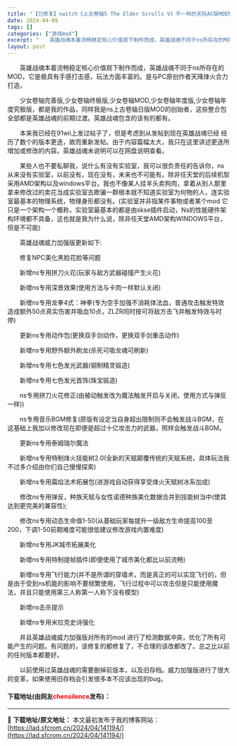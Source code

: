 ```yaml
---
title: "【已修复】switch《上古卷轴5 The Elder Scrolls V》不一样的天际AC版MOD整合包+英雄战魂威力加强版下载"
date: 2024-04-09
tags: []
categories: ["游戏mod"]
excerpt: "　　英雄战魂本着流畅稳定核心价值观下制作而成，英雄战魂不同于ns所存在的MOD，它是极具有手感打击感，玩法方面丰富的。是与PC原创作者天降烽火合力打造。 　　少女卷轴完善版,少女卷轴终极版,少女卷轴MOD,少女卷轴年度版,少女卷轴年度究极版，都是我的作品，同样我是ns上古卷轴日版MOD的创始者，这些&hellip;"
layout: post
---
```


 <p>　　英雄战魂本着流畅稳定核心价值观下制作而成，英雄战魂不同于ns所存在的MOD，它是极具有手感打击感，玩法方面丰富的。是与PC原创作者天降烽火合力打造。</p> <p>　　少女卷轴完善版,少女卷轴终极版,少女卷轴MOD,少女卷轴年度版,少女卷轴年度究极版，都是我的作品，同样我是ns上古卷轴日版MOD的创始者，这些整合包全部都是英雄战魂的前期过渡。英雄战魂包含的该有的都有。</p> <p>　　本来我已经在91wii上发过帖子了，但是考虑到从发帖到现在英雄战魂已经 经历了数个的版本更迭，故而重新发帖。由于内容篇幅太大，我只在这里讲述更迭所增加或修改的内容。英雄战魂未说明可以在网盘说明查看。</p> <p>　　某些人也不要私聊我，说什么有没有实验室，我可以很负责任的告诉你，ns从来没有实验室，以前没有，现在没有，未来也不可能有。除非任天堂的后续机型采用AMD架构以及windows平台。我也不像某人挂羊头卖狗肉，拿着从别人那里拿来修改过的卖花当成实验室去欺骗一群根本就不知道实验室为何物的人，连实验室最基本的物理系统，物理身形都没有。(实验室并非指某件事物或者某个mod 它只是一个架构一个概称，实验室最基本的都是由skse插件启动，Ns的性能硬件架构环境都不具备，这也就是我为什么说，除非任天堂AMD架构WINDOWS平台，但是不可能)</p> <p>　　英雄战魂威力加强版更新如下:</p> <p>　　修复NPC美化黑脸花脸等问题</p> <p>　　新增ns专用拼刀火花(玩家与敌方武器碰撞产生火花)</p> <p>　　新增ns专用深景效果(使用方法与卡肉一样默认关闭)</p> <p>　　新增ns专用龙拳4式：神拳(专为空手加强不消耗体法血，普通攻击触发特效造成额外50点真实伤害并吸血10点，ZLZR同时按可将敌方击飞并触发特效与时停)</p> <p>　　更新ns专用动作包(更换双手剑动作，更换双手剑重击动作)</p> <p>　　新增ns专用野外额外刷龙(杀死可吸龙魂可刷新)</p> <p>　　新增ns专用七色发光武器(钢制精灵锻造)</p> <p>　　新增ns专用七色发光首饰(珠宝锻造)</p> <p>　　ns专用拼刀火花修正(由被动触发改为魔法触发开启与关闭，使用方式与弹反一样))</p> <p>　　ns专用音乐BGM修复(原版有设定当自身超出限制则不会触发战斗BGM，在这基础上我加以修改现在即便是超过十亿攻击力的武器，照样会触发战斗BGM。</p> <p>　　更新ns专用泰姆瑞尔魔法</p> <p>　　新增ns专用特制烽火技能树2.0(全新的天赋颠覆传统的天赋系统，具体玩法我不过多介绍由你们自己慢慢探索)</p> <p>　　新增ns专用霜焰法术拓展包(进游戏自动获得享受烽火天赋树冰系加成)</p> <p>　　修改ns专用弹反，种族天赋与女性诺德种族美化数据合并到技能树当中(使其达到更完美的兼容性);</p> <p>　　修改ns专用动态生命值1-50(从基础玩家每提升一级敌方生命提高100至200，下调1-50前期难度可能很低建议修改游戏内置难度)</p> <p>　　新增ns专用JK城市拓展美化</p> <p>　　新增ns专用特制提帧插件(即便使用了城市美化都比以前流畅)</p> <p>　　新增ns专用飞行能力(并不是所谓的穿墙术，而是真正的可以实现飞行的，但是由于受到ns机能的影响不要频繁使用，飞行过程中可以攻击但是只能使用魔法，并且只能使用第三人称第一人称下没有模型)</p> <p>　　新增ns击杀提示</p> <p>　　新增ns专用米拉克史诗强化</p> <p>　　并且英雄战魂威力加强版对所有的mod 进行了检测数据冲突，优化了所有可能产生的问题。有问题的，该修复的都修复了，不合理的该改都改了。总之比以前的任何版本都要好。</p> <p>　　以前使用过英雄战魂的需要删掉前版本，以及旧存档。威力加强版进行了很大的变革，如果使用旧存档会引发很多本不应该出现的bug。</p> <p><h4>下载地址(由网友<font color="red">chensilence</font>发布)：</h4></p> 

---
📖 **下载地址/原文地址：** 本文最初发布于我的博客网站：[https://lad.sfcrom.cn/2024/04/141194/](https://lad.sfcrom.cn/2024/04/141194/)
